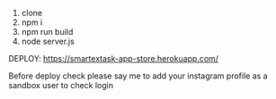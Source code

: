 1. clone
2. npm i
3. npm run build
4. node server.js

DEPLOY: https://smartextask-app-store.herokuapp.com/

Before deploy check please say me to add your instagram profile as a sandbox user to check login
